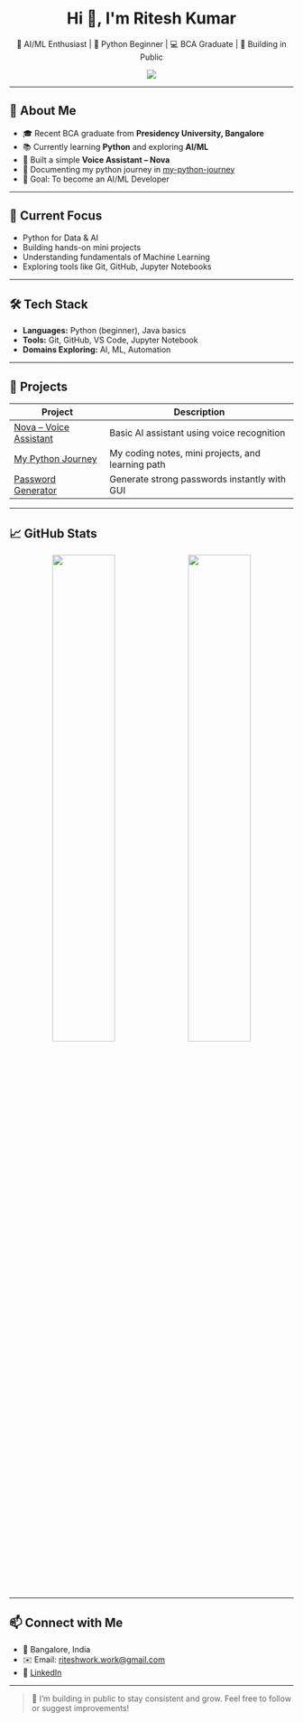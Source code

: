 <h1 align="center">Hi 👋, I'm Ritesh Kumar</h1>

<p align="center">
  🧠 AI/ML Enthusiast | 🐍 Python Beginner | 💻 BCA Graduate  | 📢 Building in Public
</p>

<p align="center">
  <a href="https://github.com/raho0l-oo7"><img src="https://img.shields.io/github/followers/rahool-oo7?label=GitHub&style=social" /></a>
</p>

---

## 🚀 About Me

- 🎓 Recent BCA graduate from **Presidency University, Bangalore**
- 📚 Currently learning **Python** and exploring **AI/ML**
- 🤖 Built a simple **Voice Assistant – Nova**
- 🌱 Documenting my python journey in [my-python-journey](https://github.com/rahool-oo7/my-python-journey)
- 🎯 Goal: To become an AI/ML Developer

---

## 💼 Current Focus

- Python for Data & AI
- Building hands-on mini projects
- Understanding fundamentals of Machine Learning
- Exploring tools like Git, GitHub, Jupyter Notebooks

---

## 🛠️ Tech Stack

- **Languages:** Python (beginner), Java basics
- **Tools:** Git, GitHub, VS Code, Jupyter Notebook
- **Domains Exploring:** AI, ML, Automation

---

## 🧩 Projects

| Project | Description |
|--------|-------------|
| [Nova – Voice Assistant](https://github.com/rahool-oo7/my-python-journey/tree/main/mini-projects/nova) | Basic AI assistant using voice recognition |
| [My Python Journey](https://github.com/rahool-oo7/my-python-journey) | My coding notes, mini projects, and learning path |
| [Password Generator](https://github.com/rahool-oo7/password-gen-gui) | Generate strong passwords instantly with GUI |

---

## 📈 GitHub Stats

<p align="center">
  <img src="https://github-readme-stats.vercel.app/api?username=rahool-oo7&show_icons=true&theme=tokyonight" width="47%" />
  <img src="https://github-readme-streak-stats.herokuapp.com/?user=rahool-oo7&theme=tokyonight" width="47%" />
</p>

---

## 📫 Connect with Me

- 📍 Bangalore, India
- ✉️ Email: riteshwork.work@gmail.com
- 💼 [LinkedIn](https://www.linkedin.com/in/YOUR-LINKEDIN-ID)

---

> 💬 I’m building in public to stay consistent and grow. Feel free to follow or suggest improvements!

